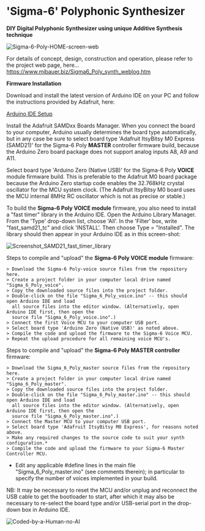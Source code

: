 # 'Sigma-6' Polyphonic Synthesizer
__DIY Digital Polyphonic Synthesizer using unique Additive Synthesis technique__

![Sigma-6-Poly-HOME-screen-web](https://github.com/user-attachments/assets/5409557d-349e-40b0-8359-043d28ec8b8d)

For details of concept, design, construction and operation, please refer to the project web page, here...  
https://www.mjbauer.biz/Sigma6_Poly_synth_weblog.htm

__Firmware Installation__

Download and install the latest version of Arduino IDE on your PC and follow the instructions provided by Adafruit, here:

[Arduino IDE Setup](https://learn.adafruit.com/introducing-itsy-bitsy-m0/setup)

Install the Adafruit SAMDxx Boards Manager. When you connect
the board to your computer, Arduino usually determines the board type automatically, but in any case be sure to select board
type 'Adafruit ItsyBitsy M0 Express (SAMD21)' for the Sigma-6 Poly __MASTER__ controller firmware build, because the
Arduino Zero board package does not support analog inputs A8, A9 and A11.

Select board type 'Arduino Zero (Native USB)' for the Sigma-6 Poly __VOICE__ module firmware build. This is preferable
to the Adafruit M0 board package because the Arduino Zero startup code enables the 32.768kHz crystal oscillator for
the MCU system clock. (The Adafruit ItsyBitsy M0 board uses the MCU internal 8MHz RC oscillator which is not as precise or stable.)

To build the __Sigma-6 Poly VOICE module__ firmware, you also need to install a "fast timer" library in the Arduino IDE.
Open the Arduino Library Manager. From the 'Type' drop-down list, choose 'All'. In the 'Filter' box, write "fast_samd21_tc"
and click 'INSTALL'. Then choose Type = "Installed". The library should then appear in your Arduino IDE as in this screen-shot:

![Screenshot_SAMD21_fast_timer_library](https://github.com/user-attachments/assets/398ecf9a-11e7-4b22-b53f-e896f9cf998e)

Steps to compile and "upload" the __Sigma-6 Poly VOICE module__ firmware:

    > Download the Sigma-6 Poly-voice source files from the repository here.
    > Create a project folder in your computer local drive named "Sigma_6_Poly_voice".
    > Copy the downloaded source files into the project folder.
    > Double-click on the file "Sigma_6_Poly_voice.ino" -- this should open Arduino IDE and load
      all source files into the editor window. (Alternatively, open Arduino IDE first, then open the
      source file "Sigma_6_Poly_voice.ino".)
    > Connect the first Voice MCU to your computer USB port.
    > Select board type 'Arduino Zero (Native USB)' as noted above.
    > Compile the code and upload the firmware to the Sigma-6 Voice MCU.
    > Repeat the upload procedure for all remaining voice MCU's.

Steps to compile and "upload" the __Sigma-6 Poly MASTER controller__ firmware:

    > Download the Sigma_6_Poly_master source files from the repository here.
    > Create a project folder in your computer local drive named "Sigma_6_Poly_master".
    > Copy the downloaded source files into the project folder.
    > Double-click on the file "Sigma_6_Poly_master.ino" -- this should open Arduino IDE and load
      all source files into the editor window. (Alternatively, open Arduino IDE first, then open the
      source file "Sigma_6_Poly_master.ino".)
    > Connect the Master MCU to your computer USB port.
    > Select board type 'Adafruit ItsyBitsy M0 Express', for reasons noted above.
    > Make any required changes to the source code to suit your synth configuration.*
    > Compile the code and upload the firmware to your Sigma-6 Master Controller MCU.

* Edit any applicable #define lines in the main file "Sigma_6_Poly_master.ino" (see comments therein);
  in particular to specify the number of voices implemented in your build.

NB: It may be necessary to reset the MCU and/or unplug and reconnect the USB cable to get the bootloader to start, after
which it may also be necessary to re-select the board type and/or USB-serial port in the drop-down box in Arduino IDE.

![Coded-by-a-Human-no-AI](https://github.com/user-attachments/assets/e2479440-66a7-4c50-b6dd-358b75b23dfc)
